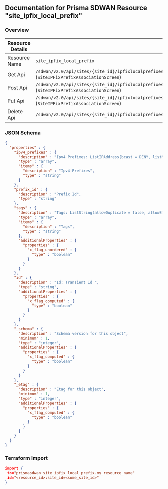 ## Documentation for Prisma SDWAN Resource "site_ipfix_local_prefix"

### Overview

| Resource Details | |
| ------------- | ------------- |
| Resource Name | `site_ipfix_local_prefix` |
| Get Api  | `/sdwan/v2.0/api/sites/{site_id}/ipfixlocalprefixes/{prefix_id}` (`SiteIPFixPrefixAssociationScreen`) |
| Post Api  | `/sdwan/v2.0/api/sites/{site_id}/ipfixlocalprefixes` (`SiteIPFixPrefixAssociationScreen`) |
| Put Api  | `/sdwan/v2.0/api/sites/{site_id}/ipfixlocalprefixes/{prefix_id}` (`SiteIPFixPrefixAssociationScreen`) |
| Delete Api  | `/sdwan/v2.0/api/sites/{site_id}/ipfixlocalprefixes/{prefix_id}` |


### JSON Schema

```json
{
  "properties" : {
    "ipv4_prefixes" : {
      "description" : "Ipv4 Prefixes: ListIPAddress(bcast = DENY, listMaxSize = 0, error = INVALID_IPV4_PREFIX: Invalid IPv4 Prefix., required = false, type = APP_GATEWAYCIDR) ",
      "type" : "array",
      "items" : {
        "description" : "Ipv4 Prefixes",
        "type" : "string"
      }
    },
    "prefix_id" : {
      "description" : "Prefix Id",
      "type" : "string"
    },
    "tags" : {
      "description" : "Tags: ListString(allowDuplicate = false, allowEmpty = true, allowNull = true, length = 128, listMaxSize = 10, error = INVALID_TAG: Maximum 10 Unique tags of length 1024 each are allowed, noTrim = false, regex = [^,\\\\s]+, required = false) ",
      "type" : "array",
      "items" : {
        "description" : "Tags",
        "type" : "string"
      },
      "additionalProperties" : {
        "properties" : {
          "x_flag_unordered" : {
            "type" : "boolean"
          }
        }
      }
    },
    "id" : {
      "description" : "Id: Transient Id ",
      "type" : "string",
      "additionalProperties" : {
        "properties" : {
          "x_flag_computed" : {
            "type" : "boolean"
          }
        }
      }
    },
    "_schema" : {
      "description" : "Schema version for this object",
      "minimum" : 1,
      "type" : "integer",
      "additionalProperties" : {
        "properties" : {
          "x_flag_computed" : {
            "type" : "boolean"
          }
        }
      }
    },
    "_etag" : {
      "description" : "Etag for this object",
      "minimum" : 1,
      "type" : "integer",
      "additionalProperties" : {
        "properties" : {
          "x_flag_computed" : {
            "type" : "boolean"
          }
        }
      }
    }
  }
}
```

### Terraform Import
```json
import {
 to="prismasdwan_site_ipfix_local_prefix.my_resource_name"
 id="<resource_id>:site_id=<some_site_id>"
}
```


